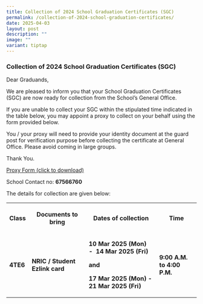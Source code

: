 ```yaml
---
title: Collection of 2024 School Graduation Certificates (SGC)
permalink: /collection-of-2024-school-graduation-certificates/
date: 2025-04-03
layout: post
description: ""
image: ""
variant: tiptap
---
```

<h3><strong>Collection of 2024 School Graduation Certificates (SGC)</strong></h3>
<p>Dear Graduands,</p>
<p>We are pleased to inform you that your School Graduation Certificates
(SGC) are now ready for collection from the School’s General Office.</p>
<p>If you are unable to collect your SGC within the stipulated time indicated
in the table below, you may appoint a proxy to collect on your behalf using
the form provided below.&nbsp;&nbsp;&nbsp;&nbsp;</p>
<p>You / your proxy will need to provide your identity document at the guard
post for verification purpose before collecting the certificate at General
Office. Please avoid coming in large groups.</p>
<p>Thank You.</p>
<p><a href="/files/PROXY_FORM___SGC_Collection.pdf" rel="noopener noreferrer nofollow" target="_blank">Proxy Form (click to download)</a>
</p>
<p>School Contact no: <strong>67566760</strong>
</p>
<p>The details for collection are given below:</p>
<p></p>
<table style="minWidth: 100px">
<colgroup>
<col>
<col>
<col>
<col>
</colgroup>
<tbody>
<tr>
<th rowspan="1" colspan="1">
<p>Class</p>
</th>
<th rowspan="1" colspan="1">
<p>Documents to bring</p>
</th>
<th rowspan="1" colspan="1">
<p>Dates of collection</p>
</th>
<th rowspan="1" colspan="1">
<p>Time</p>
</th>
</tr>
<tr>
<td rowspan="1" colspan="1">
<p><strong>4TE6</strong>
</p>
</td>
<td rowspan="1" colspan="1">
<p><strong>NRIC / Student Ezlink card</strong>
</p>
</td>
<td rowspan="1" colspan="1">
<p><strong>10 Mar 2025 (Mon)&nbsp; -&nbsp; 14 Mar 2025 (Fri)</strong>
</p>
<p><strong>and</strong>
</p>
<p><strong>17 Mar 2025 (Mon) - 21 Mar 2025 (Fri)</strong>
</p>
<p></p>
</td>
<td rowspan="1" colspan="1">
<p><strong>9:00 A.M. to 4:00 P.M.</strong>
</p>
</td>
</tr>
</tbody>
</table>
<p></p>